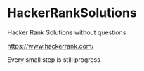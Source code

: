 # HackerRankSolutions
Hacker Rank Solutions without questions

https://www.hackerrank.com/

Every small step is still progress
